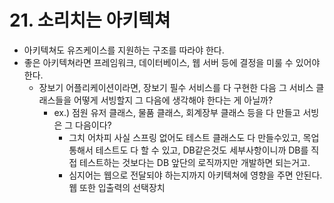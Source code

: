 # 21. 소리치는 아키텍쳐

- 아키텍쳐도 유즈케이스를 지원하는 구조를 따라야 한다.
- 좋은 아키텍쳐라면 프레임워크, 데이터베이스, 웹 서버 등에 결정을 미룰 수 있어야 한다.
  - 장보기 어플리케이션이라면, 장보기 필수 서비스를 다 구현한 다음 그 서비스 클래스들을 어떻게 서빙할지 그 다음에 생각해야 한다는 게 아닐까? 
    - ex.) 점원 유저 클래스, 물품 클래스, 회계장부 클래스 등을 다 만들고 서빙은 그 다음이다?
      - 그치 어차피 사실 스프링 없어도 테스트 클래스도 다 만들수있고, 목업 통해서 테스트도 다 할 수 있고, DB같은것도 세부사항이니까 DB를 직접 테스트하는 것보다는 DB 앞단의 로직까지만 개발하면 되는거고.
      - 심지어는 웹으로 전달되야 하는지까지 아키텍쳐에 영향을 주면 안된다. 웹 또한 입출력의 선택장치

